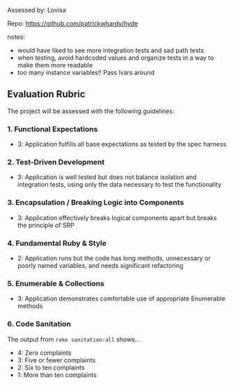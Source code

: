 Assessed by: Lovisa

Repo: https://github.com/patrickwhardy/hyde

notes:

- would have liked to see more integration tests and sad path tests
- when testing, avoid hardcoded values and organize tests in a way to make them more readable
- too many instance variables!! Pass lvars around

## Evaluation Rubric

The project will be assessed with the following guidelines:

### 1. Functional Expectations

* 3: Application fulfills all base expectations as tested by the spec harness

### 2. Test-Driven Development

* 3: Application is well tested but does not balance isolation and integration tests, using only the data necessary to test the functionality

### 3. Encapsulation / Breaking Logic into Components

* 3: Application effectively breaks logical components apart but breaks the principle of SRP

### 4. Fundamental Ruby & Style

* 2:  Application runs but the code has long methods, unnecessary or poorly named variables, and needs significant refactoring

### 5. Enumerable & Collections

* 3: Application demonstrates comfortable use of appropriate Enumerable methods

### 6. Code Sanitation

The output from `rake sanitation:all` shows...

* 4: Zero complaints
* 3: Five or fewer complaints
* 2: Six to ten complaints
* 1: More than ten complaints
